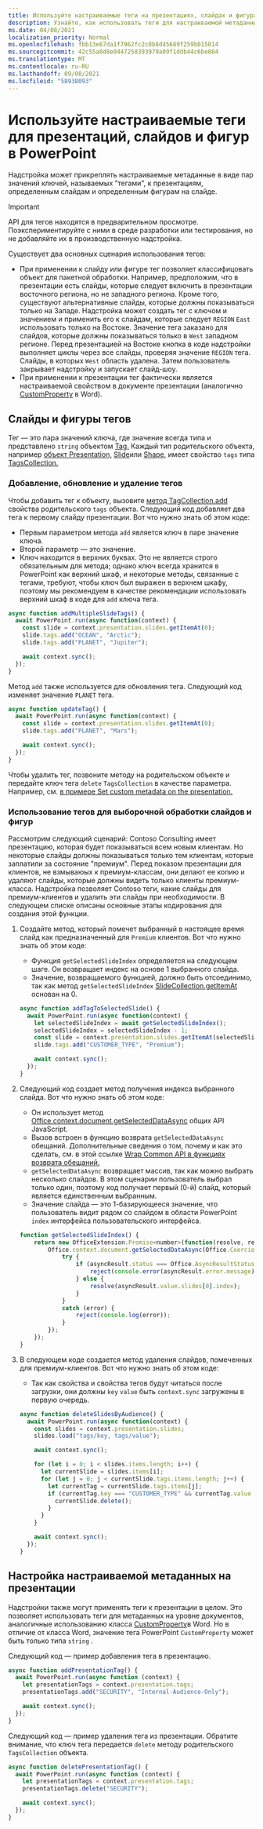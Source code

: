 ```yaml
---
title: Используйте настраиваемые теги на презентациях, слайдах и фигурах в PowerPoint
description: Узнайте, как использовать теги для настраиваемой метаданных о презентациях, слайдах и фигурах.
ms.date: 04/08/2021
localization_priority: Normal
ms.openlocfilehash: fbb13e67da1f7962fc2c0b8d45689f259b015014
ms.sourcegitcommit: 42c55a8d8e0447258393979a09f1ddb44c6be884
ms.translationtype: MT
ms.contentlocale: ru-RU
ms.lasthandoff: 09/08/2021
ms.locfileid: "58938093"
---
```

# <a name="use-custom-tags-for-presentations-slides-and-shapes-in-powerpoint"></a>Используйте настраиваемые теги для презентаций, слайдов и фигур в PowerPoint

Надстройка может прикреплять настраиваемые метаданные в виде пар значений ключей, называемых "тегами", к презентациям, определенным слайдам и определенным фигурам на слайде.

> [!IMPORTANT]
> API для тегов находятся в предварительном просмотре. Поэкспериментируйте с ними в среде разработки или тестирования, но не добавляйте их в производственную надстройка.

Существует два основных сценария использования тегов:

- При применении к слайду или фигуре тег позволяет классифицовать объект для пакетной обработки. Например, предположим, что в презентации есть слайды, которые следует включить в презентации восточного региона, но не западного региона. Кроме того, существуют альтернативные слайды, которые должны показываться только на Западе. Надстройка может создать тег с ключом и значением и применить его к слайдам, которые следует `REGION` `East` использовать только на Востоке. Значение тега заказано для слайдов, которые должны показываться только в `West` западном регионе. Перед презентацией на Востоке кнопка в коде надстройки выполняет циклы через все слайды, проверяя значение `REGION` тега. Слайды, в которых `West` область удалена. Затем пользователь закрывает надстройку и запускает слайд-шоу.
- При применении к презентации тег фактически является настраиваемой свойством в документе презентации (аналогично [CustomProperty](/javascript/api/word/word.customproperty) в Word).

## <a name="tag-slides-and-shapes"></a>Слайды и фигуры тегов

Тег — это пара значений ключа, где значение всегда типа и представлено `string` объектом [Tag.](/javascript/api/powerpoint/powerpoint.tag) Каждый тип родительского объекта, например [объект Presentation,](/javascript/api/powerpoint/powerpoint.presentation) [Slide](/javascript/api/powerpoint/powerpoint.slide)или [Shape,](/javascript/api/powerpoint/powerpoint.shape) имеет свойство `tags` типа [TagsCollection.](/javascript/api/powerpoint/powerpoint.tagcollection)

### <a name="add-update-and-delete-tags"></a>Добавление, обновление и удаление тегов

Чтобы добавить тег к объекту, вызовите [метод TagCollection.add](/javascript/api/powerpoint/powerpoint.tagcollection#add_key__value_) свойства родительского `tags` объекта. Следующий код добавляет два тега к первому слайду презентации. Вот что нужно знать об этом коде:

- Первым параметром метода `add` является ключ в паре значение ключа. 
- Второй параметр — это значение.
- Ключ находится в верхних буквах. Это не является строго обязательным для метода; однако ключ всегда хранится в PowerPoint как верхний шкаф, и некоторые методы, связанные с тегами, требуют, чтобы ключ был выражен в верхнем шкафу, поэтому мы рекомендуем в качестве рекомендации использовать верхний шкаф в коде для `add` ключа тега. 

```javascript
async function addMultipleSlideTags() {
  await PowerPoint.run(async function(context) {
    const slide = context.presentation.slides.getItemAt(0);
    slide.tags.add("OCEAN", "Arctic");
    slide.tags.add("PLANET", "Jupiter");

    await context.sync();
  });
}
```

Метод `add` также используется для обновления тега. Следующий код изменяет значение `PLANET` тега.

```javascript
async function updateTag() {
  await PowerPoint.run(async function(context) {
    const slide = context.presentation.slides.getItemAt(0);
    slide.tags.add("PLANET", "Mars");

    await context.sync();
  });
}
```

Чтобы удалить тег, позвоните методу на родительском объекте и передайте ключ тега `delete` `TagsCollection` в качестве параметра. Например, см. [в примере Set custom metadata on the presentation.](#set-custom-metadata-on-the-presentation)

### <a name="use-tags-to-selectively-process-slides-and-shapes"></a>Использование тегов для выборочной обработки слайдов и фигур

Рассмотрим следующий сценарий: Contoso Consulting имеет презентацию, которая будет показываться всем новым клиентам. Но некоторые слайды должны показываться только тем клиентам, которые заплатили за состояние "премиум". Перед показом презентации для клиентов, не взмываюых к премиум-классам, они делают ее копию и удаляют слайды, которые должны видеть только клиенты премиум-класса. Надстройка позволяет Contoso теги, какие слайды для премиум-клиентов и удалить эти слайды при необходимости. В следующем списке описаны основные этапы кодирования для создания этой функции.

1. Создайте метод, который помечет выбранный в настоящее время слайд как предназначенный для `Premium` клиентов. Вот что нужно знать об этом коде:

    - Функция `getSelectedSlideIndex` определяется на следующем шаге. Он возвращает индекс на основе 1 выбранного слайда.
    - Значение, возвращаемого функцией, должно быть отсоединимо, так как метод `getSelectedSlideIndex` [SlideCollection.getItemAt](/javascript/api/powerpoint/powerpoint.slidecollection#getItemAt_index_) основан на 0.

    ```javascript
    async function addTagToSelectedSlide() {
      await PowerPoint.run(async function(context) {
        let selectedSlideIndex = await getSelectedSlideIndex();
        selectedSlideIndex = selectedSlideIndex - 1;
        const slide = context.presentation.slides.getItemAt(selectedSlideIndex);
        slide.tags.add("CUSTOMER_TYPE", "Premium");
    
        await context.sync();
      });
    }
    ```

2. Следующий код создает метод получения индекса выбранного слайда. Вот что нужно знать об этом коде:

    - Он использует метод [Office.context.document.getSelectedDataAsync](/javascript/api/office/office.document#getSelectedDataAsync_coercionType__callback_) общих API JavaScript.
    - Вызов встроен в функцию возврата `getSelectedDataAsync` обещаний. Дополнительные сведения о том, почему и как это сделать, см. в этой ссылке [Wrap Common API в функциях возврата обещаний.](../develop/asynchronous-programming-in-office-add-ins.md#wrap-common-apis-in-promise-returning-functions)
    - `getSelectedDataAsync` возвращает массив, так как можно выбрать несколько слайдов. В этом сценарии пользователь выбрал только один, поэтому код получает первый (0-й) слайд, который является единственным выбранным.
    - Значение слайда — это 1-базирующееся значение, что пользователь видит рядом со слайдом в области PowerPoint `index` интерфейса пользовательского интерфейса.

    ```javascript
    function getSelectedSlideIndex() {
        return new OfficeExtension.Promise<number>(function(resolve, reject) {
            Office.context.document.getSelectedDataAsync(Office.CoercionType.SlideRange, function(asyncResult) {
                try {
                    if (asyncResult.status === Office.AsyncResultStatus.Failed) {
                        reject(console.error(asyncResult.error.message));
                    } else {
                        resolve(asyncResult.value.slides[0].index);
                    }
                } 
                catch (error) {
                    reject(console.log(error));
                }
            });
        });
    }
    ```

3. В следующем коде создается метод удаления слайдов, помеченных для премиум-клиентов. Вот что нужно знать об этом коде:

    - Так как свойства и свойства тегов будут читаться после загрузки, они должны `key` `value` быть `context.sync` загружены в первую очередь.

    ```javascript
    async function deleteSlidesByAudience() {
      await PowerPoint.run(async function(context) {
        const slides = context.presentation.slides;
        slides.load("tags/key, tags/value");
    
        await context.sync();
    
        for (let i = 0; i < slides.items.length; i++) {
          let currentSlide = slides.items[i];
          for (let j = 0; j < currentSlide.tags.items.length; j++) {
            let currentTag = currentSlide.tags.items[j];
            if (currentTag.key === "CUSTOMER_TYPE" && currentTag.value === "Premium") {
              currentSlide.delete();
            }
          }
        }
    
        await context.sync();
      });
    }
    ```

## <a name="set-custom-metadata-on-the-presentation"></a>Настройка настраиваемой метаданных на презентации

Надстройки также могут применять теги к презентации в целом. Это позволяет использовать теги для метаданных на уровне документов, аналогичные использованию класса [CustomProperty](/javascript/api/word/word.customproperty)в Word. Но в отличие от класса Word, значение тега PowerPoint `CustomProperty` может быть только типа `string` .

Следующий код — пример добавления тега в презентацию. 

```javascript
async function addPresentationTag() {
  await PowerPoint.run(async function (context) {
    let presentationTags = context.presentation.tags;
    presentationTags.add("SECURITY", "Internal-Audience-Only");

    await context.sync();
  });
}
```

Следующий код — пример удаления тега из презентации. Обратите внимание, что ключ тега передается `delete` методу родительского `TagsCollection` объекта.

```javascript
async function deletePresentationTag() {
  await PowerPoint.run(async function (context) {
    let presentationTags = context.presentation.tags;
    presentationTags.delete("SECURITY");

    await context.sync();
  });
}
```

